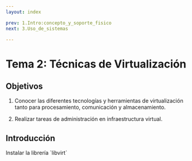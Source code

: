 ```yaml
---
layout: index

prev: 1.Intro:concepto_y_soporte_fisico
next: 3.Uso_de_sistemas

---
```


Tema 2: Técnicas de Virtualización
==

<!--@
prev: 1.Intro:concepto_y_soporte_fisico
next: 3.Uso_de_sistemas
-->

<div class="objetivos" markdown="1">

<h2>Objetivos</h2>


1.  Conocer las diferentes tecnologías y herramientas de
virtualización tanto para procesamiento, comunicación y
almacenamiento. 

2. Realizar tareas de administración en infraestructura virtual.

</div>


Introducción
------------------


<div class='ejercicios' markdown='1'>
	Instalar la librería `libvirt`
</div>
